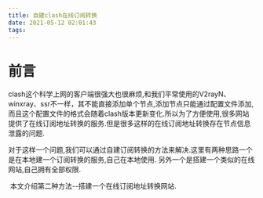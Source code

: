 ```yaml
---
title: 自建clash在线订阅转换
date: 2021-05-12 02:01:43
tags:
---
```


# 前言

​		clash这个科学上网的客户端很强大也很麻烦,和我们平常使用的V2rayN、winxray、ssr不一样，其不能直接添加单个节点,添加节点只能通过配置文件添加,而且这个配置文件的格式会随着clash版本更新变化.
​		所以为了方便使用,很多网站提供了在线订阅地址转换的服务.但是很多这样的在线订阅地址转换存在节点信息泄露的问题.

​		对于这样一个问题,我们可以通过自建订阅转换的方法来解决.这里有两种思路一个是在本地建一个订阅转换的服务,自己在本地使用.
另外一个是搭建一个类似的在线网站,自己拥有全部权限.

​		本文介绍第二种方法--搭建一个在线订阅地址转换网站.



​		

